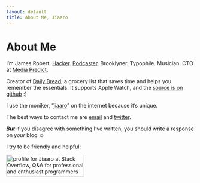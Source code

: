 ```yaml
---
layout: default
title: About Me, Jiaaro
---
```


# About Me

I’m James Robert. [Hacker][github]. [Podcaster][bizvsdev]. Brooklyner. Typophile. Musician. CTO at [Media Predict][mp].

Creator of [Daily Bread][dailybread], a grocery list that saves time and helps you remember the essentials. It supports Apple Watch, and the [source is on github][dailybreadgithub] :)

I use the moniker, “[jiaaro][googjiaaro]” on the internet because it’s unique.

The best ways to contact me are [email][email] and [twitter][twitter]. 

***But*** if you disagree with something I’ve written, you should write a response on *your* blog ☺︎

I try to be friendly and helpful:

<a href="http://stackoverflow.com/users/2908/jiaaro">
<img src="http://stackoverflow.com/users/flair/2908.png" width="208" height="58" style="width: 208px;" alt="profile for Jiaaro at Stack Overflow, Q&amp;A for professional and enthusiast programmers" title="profile for Jiaaro at Stack Overflow, Q&amp;A for professional and enthusiast programmers">
</a>

[github]: https://github.com/jiaaro
[dailybread]: http://dailybread.jiaaro.com
[dailybreadgithub]: https://github.com/jiaaro/dailybread
[bizvsdev]: http://www.bizvsdev.com
[mp]: http://mediapredict.com
[googjiaaro]: http://lmgtfy.com/?q=jiaaro
[email]: mailto:blog@jiaaro.com
[twitter]: https://twitter.com/jiaaro
